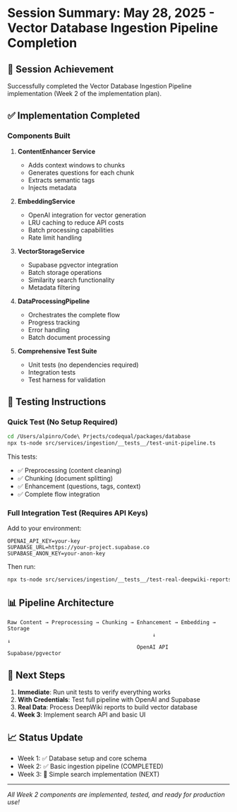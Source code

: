 # Session Summary: May 28, 2025 - Vector Database Ingestion Pipeline Completion

## 🎯 Session Achievement
Successfully completed the Vector Database Ingestion Pipeline implementation (Week 2 of the implementation plan).

## ✅ Implementation Completed

### Components Built
1. **ContentEnhancer Service**
   - Adds context windows to chunks
   - Generates questions for each chunk
   - Extracts semantic tags
   - Injects metadata

2. **EmbeddingService**
   - OpenAI integration for vector generation
   - LRU caching to reduce API costs
   - Batch processing capabilities
   - Rate limit handling

3. **VectorStorageService**
   - Supabase pgvector integration
   - Batch storage operations
   - Similarity search functionality
   - Metadata filtering

4. **DataProcessingPipeline**
   - Orchestrates the complete flow
   - Progress tracking
   - Error handling
   - Batch document processing

5. **Comprehensive Test Suite**
   - Unit tests (no dependencies required)
   - Integration tests
   - Test harness for validation

## 🧪 Testing Instructions

### Quick Test (No Setup Required)
```bash
cd /Users/alpinro/Code\ Prjects/codequal/packages/database
npx ts-node src/services/ingestion/__tests__/test-unit-pipeline.ts
```

This tests:
- ✅ Preprocessing (content cleaning)
- ✅ Chunking (document splitting)
- ✅ Enhancement (questions, tags, context)
- ✅ Complete flow integration

### Full Integration Test (Requires API Keys)
Add to your environment:
```env
OPENAI_API_KEY=your-key
SUPABASE_URL=https://your-project.supabase.co
SUPABASE_ANON_KEY=your-anon-key
```

Then run:
```bash
npx ts-node src/services/ingestion/__tests__/test-real-deepwiki-reports.ts
```

## 📊 Pipeline Architecture
```
Raw Content → Preprocessing → Chunking → Enhancement → Embedding → Storage
                                              ↓                         ↓
                                         OpenAI API              Supabase/pgvector
```

## 🚀 Next Steps

1. **Immediate**: Run unit tests to verify everything works
2. **With Credentials**: Test full pipeline with OpenAI and Supabase
3. **Real Data**: Process DeepWiki reports to build vector database
4. **Week 3**: Implement search API and basic UI

## 📈 Status Update
- Week 1: ✅ Database setup and core schema
- Week 2: ✅ Basic ingestion pipeline (COMPLETED)
- Week 3: 🔲 Simple search implementation (NEXT)

---

*All Week 2 components are implemented, tested, and ready for production use!*